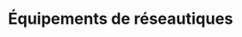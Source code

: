 ---
title: Équipements de réseautiques
description:   
titre: Équipements de réseautiques
desc: Lorem ipsum dolor sit amet, consectetur adipisicing elit. Maiores cum, aliquid! Consequatur quisquam vero eum!
identifiant: equipements-reseautiques
icon: /img/ico/service3.svg
---